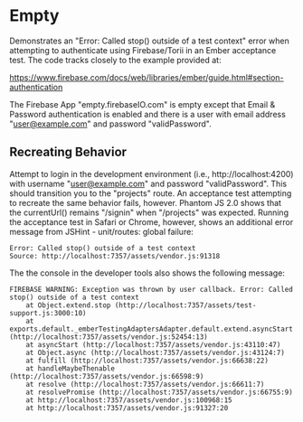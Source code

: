 # Empty

Demonstrates an "Error: Called stop() outside of a test context" error when
attempting to authenticate using Firebase/Torii in an Ember acceptance test. The
code tracks closely to the example provided at:

https://www.firebase.com/docs/web/libraries/ember/guide.html#section-authentication

The Firebase App "empty.firebaseIO.com" is empty except that Email & Password
authentication is enabled and there is a user with email address
"user@example.com" and password "validPassword".

## Recreating Behavior

Attempt to login in the development environment (i.e., http://localhost:4200)
with username "user@example.com" and password "validPassword". This should
transition you to the "projects" route. An acceptance test attempting to
recreate the same behavior fails, however. Phantom JS 2.0 shows that
the currentUrl() remains "/signin" when "/projects" was expected. Running the
acceptance test in Safari or Chrome, however, shows an additional error message
from JSHint - unit/routes: global failure:

    Error: Called stop() outside of a test context
    Source: http://localhost:7357/assets/vendor.js:91318

The the console in the developer tools also shows the following message:

    FIREBASE WARNING: Exception was thrown by user callback. Error: Called stop() outside of a test context
        at Object.extend.stop (http://localhost:7357/assets/test-support.js:3000:10)
        at exports.default._emberTestingAdaptersAdapter.default.extend.asyncStart (http://localhost:7357/assets/vendor.js:52454:13)
        at asyncStart (http://localhost:7357/assets/vendor.js:43110:47)
        at Object.async (http://localhost:7357/assets/vendor.js:43124:7)
        at fulfill (http://localhost:7357/assets/vendor.js:66638:22)
        at handleMaybeThenable (http://localhost:7357/assets/vendor.js:66598:9)
        at resolve (http://localhost:7357/assets/vendor.js:66611:7)
        at resolvePromise (http://localhost:7357/assets/vendor.js:66755:9)
        at http://localhost:7357/assets/vendor.js:100968:15
        at http://localhost:7357/assets/vendor.js:91327:20 
